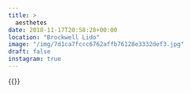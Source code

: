 ```yaml
---
title: >
  aesthetes
date: 2018-11-17T20:58:28+00:00
location: "Brockwell Lido"
image: "/img/7d1ca7fccc6762affb76128e3332def3.jpg"
draft: false
instagram: true
---
```


{{<photo src="/img/7d1ca7fccc6762affb76128e3332def3.jpg">}}
